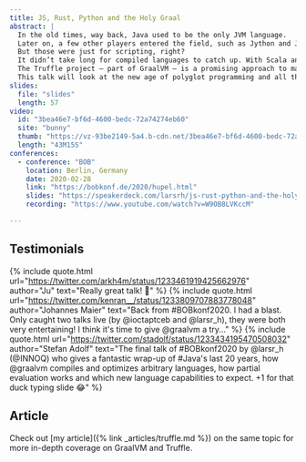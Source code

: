 ```yaml
---
title: JS, Rust, Python and the Holy Graal
abstract: |
  In the old times, way back, Java used to be the only JVM language.
  Later on, a few other players entered the field, such as Jython and JRuby.
  But those were just for scripting, right?
  It didn’t take long for compiled languages to catch up. With Scala and Kotlin, we have definitely entered the age of polyglot programming on the JVM.
  The Truffle project – part of GraalVM – is a promising approach to make it easy, efficient, and seamless to run alternative languages on the same VM as Java.
  This talk will look at the new age of polyglot programming and all the cool things we can do with it.
slides:
  file: "slides"
  length: 57
video:
  id: "3bea46e7-bf6d-4600-bedc-72a74274eb60"
  site: "bunny"
  thumb: "https://vz-93be2149-5a4.b-cdn.net/3bea46e7-bf6d-4600-bedc-72a74274eb60/thumbnail_c33815a2.jpg?v=1684571365"
  length: "43M15S"
conferences:
  - conference: "BOB"
    location: Berlin, Germany
    date: 2020-02-28
    link: "https://bobkonf.de/2020/hupel.html"
    slides: "https://speakerdeck.com/larsrh/js-rust-python-and-the-holy-graal"
    recording: "https://www.youtube.com/watch?v=W9OB8LVKccM"

---
```


## Testimonials

{% include quote.html url="https://twitter.com/arkh4m/status/1233461919425662976" author="Ju" text="Really great talk! 🙏" %}
{% include quote.html url="https://twitter.com/kenran__/status/1233809707883778048" author="Johannes Maier" text="Back from #BOBkonf2020. I had a blast. Only caught two talks live (by @ioctaptceb and @larsr_h), they were both very entertaining! I think it's time to give @graalvm a try..." %}
{% include quote.html url="https://twitter.com/stadolf/status/1233434195470508032" author="Stefan Adolf" text="The final talk of #BOBkonf2020 by @larsr_h (@INNOQ) who gives a fantastic wrap-up of #Java's last 20 years, how @graalvm compiles and optimizes arbitrary languages, how partial evaluation works and which new language capabilities to expect. +1 for that duck typing slide 😂" %}

## Article

Check out [my article]({% link _articles/truffle.md %}) on the same topic for more in-depth coverage on GraalVM and Truffle.
